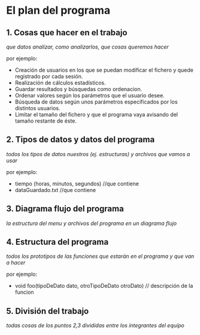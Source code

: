 # El plan del programa

## 1. Cosas que hacer en el trabajo
*que datos analizar, como analizarlos, que cosas queremos hacer*

por ejemplo:
  - Creación de usuarios en los que se puedan modificar el fichero y quede registrado por cada sesión.
  - Realización de cálculos estadísticos.
  - Guardar resultados y búsquedas como ordenacion.
  - Ordenar valores según los parámetros que el usuario desee. 
  - Búsqueda de datos según unos parámetros especificados por los distintos usuarios. 
  - Limitar el tamaño del fichero y que el programa vaya avisando del tamaño restante de éste. 



## 2. Tipos de datos y datos del programa
*todos los tipos de datos nuestros (ej. estructuras) y archivos que vamos a usar*

por ejemplo:
  - tiempo (horas, minutos, segundos) //que contiene
  - dataGuardado.txt //que contiene

## 3. Diagrama flujo del programa
*la estructura del menu y archivos del programa en un diagrama flujo*

## 4. Estructura del programa
*todos los prototipos de las funciones que estarán en el programa y que van a hacer*

por ejemplo:
  - void foo(tipoDeDato dato, otroTipoDeDato otroDato) // descripción de la funcion



## 5. División del trabajo
*todas cosas de los puntos 2,3 divididas entre los integrantes del equípo*
